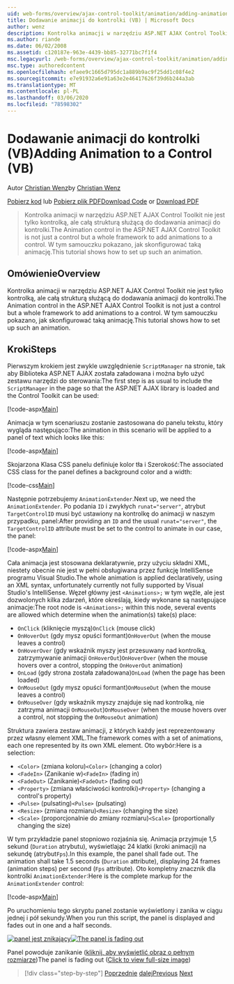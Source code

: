 ```yaml
---
uid: web-forms/overview/ajax-control-toolkit/animation/adding-animation-to-a-control-vb
title: Dodawanie animacji do kontrolki (VB) | Microsoft Docs
author: wenz
description: Kontrolka animacji w narzędziu ASP.NET AJAX Control Toolkit nie jest tylko kontrolką, ale całą strukturą służącą do dodawania animacji do kontrolki. W tym samouczku pokazano, jak...
ms.author: riande
ms.date: 06/02/2008
ms.assetid: c120187e-963e-4439-bb85-32771bc7f1f4
msc.legacyurl: /web-forms/overview/ajax-control-toolkit/animation/adding-animation-to-a-control-vb
msc.type: authoredcontent
ms.openlocfilehash: efaee9c1665d795dc1a889b9ac9f25dd1c08f4e2
ms.sourcegitcommit: e7e91932a6e91a63e2e46417626f39d6b244a3ab
ms.translationtype: MT
ms.contentlocale: pl-PL
ms.lasthandoff: 03/06/2020
ms.locfileid: "78598302"
---
```

# <a name="adding-animation-to-a-control-vb"></a><span data-ttu-id="30927-104">Dodawanie animacji do kontrolki (VB)</span><span class="sxs-lookup"><span data-stu-id="30927-104">Adding Animation to a Control (VB)</span></span>

<span data-ttu-id="30927-105">Autor [Christian Wenz](https://github.com/wenz)</span><span class="sxs-lookup"><span data-stu-id="30927-105">by [Christian Wenz](https://github.com/wenz)</span></span>

<span data-ttu-id="30927-106">[Pobierz kod](https://download.microsoft.com/download/f/9/a/f9a26acd-8df4-4484-8a18-199e4598f411/Animation1.vb.zip) lub [Pobierz plik PDF](https://download.microsoft.com/download/6/7/1/6718d452-ff89-4d3f-a90e-c74ec2d636a3/animation1VB.pdf)</span><span class="sxs-lookup"><span data-stu-id="30927-106">[Download Code](https://download.microsoft.com/download/f/9/a/f9a26acd-8df4-4484-8a18-199e4598f411/Animation1.vb.zip) or [Download PDF](https://download.microsoft.com/download/6/7/1/6718d452-ff89-4d3f-a90e-c74ec2d636a3/animation1VB.pdf)</span></span>

> <span data-ttu-id="30927-107">Kontrolka animacji w narzędziu ASP.NET AJAX Control Toolkit nie jest tylko kontrolką, ale całą strukturą służącą do dodawania animacji do kontrolki.</span><span class="sxs-lookup"><span data-stu-id="30927-107">The Animation control in the ASP.NET AJAX Control Toolkit is not just a control but a whole framework to add animations to a control.</span></span> <span data-ttu-id="30927-108">W tym samouczku pokazano, jak skonfigurować taką animację.</span><span class="sxs-lookup"><span data-stu-id="30927-108">This tutorial shows how to set up such an animation.</span></span>

## <a name="overview"></a><span data-ttu-id="30927-109">Omówienie</span><span class="sxs-lookup"><span data-stu-id="30927-109">Overview</span></span>

<span data-ttu-id="30927-110">Kontrolka animacji w narzędziu ASP.NET AJAX Control Toolkit nie jest tylko kontrolką, ale całą strukturą służącą do dodawania animacji do kontrolki.</span><span class="sxs-lookup"><span data-stu-id="30927-110">The Animation control in the ASP.NET AJAX Control Toolkit is not just a control but a whole framework to add animations to a control.</span></span> <span data-ttu-id="30927-111">W tym samouczku pokazano, jak skonfigurować taką animację.</span><span class="sxs-lookup"><span data-stu-id="30927-111">This tutorial shows how to set up such an animation.</span></span>

## <a name="steps"></a><span data-ttu-id="30927-112">Kroki</span><span class="sxs-lookup"><span data-stu-id="30927-112">Steps</span></span>

<span data-ttu-id="30927-113">Pierwszym krokiem jest zwykle uwzględnienie `ScriptManager` na stronie, tak aby Biblioteka ASP.NET AJAX została załadowana i można było użyć zestawu narzędzi do sterowania:</span><span class="sxs-lookup"><span data-stu-id="30927-113">The first step is as usual to include the `ScriptManager` in the page so that the ASP.NET AJAX library is loaded and the Control Toolkit can be used:</span></span>

[!code-aspx[Main](adding-animation-to-a-control-vb/samples/sample1.aspx)]

<span data-ttu-id="30927-114">Animacja w tym scenariuszu zostanie zastosowana do panelu tekstu, który wygląda następująco:</span><span class="sxs-lookup"><span data-stu-id="30927-114">The animation in this scenario will be applied to a panel of text which looks like this:</span></span>

[!code-aspx[Main](adding-animation-to-a-control-vb/samples/sample2.aspx)]

<span data-ttu-id="30927-115">Skojarzona Klasa CSS panelu definiuje kolor tła i Szerokość:</span><span class="sxs-lookup"><span data-stu-id="30927-115">The associated CSS class for the panel defines a background color and a width:</span></span>

[!code-css[Main](adding-animation-to-a-control-vb/samples/sample3.css)]

<span data-ttu-id="30927-116">Następnie potrzebujemy `AnimationExtender`.</span><span class="sxs-lookup"><span data-stu-id="30927-116">Next up, we need the `AnimationExtender`.</span></span> <span data-ttu-id="30927-117">Po podania `ID` i zwykłych `runat="server"`, atrybut `TargetControlID` musi być ustawiony na kontrolkę do animacji w naszym przypadku, panel:</span><span class="sxs-lookup"><span data-stu-id="30927-117">After providing an `ID` and the usual `runat="server"`, the `TargetControlID` attribute must be set to the control to animate in our case, the panel:</span></span>

[!code-aspx[Main](adding-animation-to-a-control-vb/samples/sample4.aspx)]

<span data-ttu-id="30927-118">Cała animacja jest stosowana deklaratywnie, przy użyciu składni XML, niestety obecnie nie jest w pełni obsługiwana przez funkcję IntelliSense programu Visual Studio.</span><span class="sxs-lookup"><span data-stu-id="30927-118">The whole animation is applied declaratively, using an XML syntax, unfortunately currently not fully supported by Visual Studio's IntelliSense.</span></span> <span data-ttu-id="30927-119">Węzeł główny jest `<Animations>;` w tym węźle, ale jest dozwolonych kilka zdarzeń, które określają, kiedy wykonane są następujące animacje:</span><span class="sxs-lookup"><span data-stu-id="30927-119">The root node is `<Animations>;` within this node, several events are allowed which determine when the animation(s) take(s) place:</span></span>

- <span data-ttu-id="30927-120">`OnClick` (kliknięcie myszą)</span><span class="sxs-lookup"><span data-stu-id="30927-120">`OnClick` (mouse click)</span></span>
- <span data-ttu-id="30927-121">`OnHoverOut` (gdy mysz opuści formant)</span><span class="sxs-lookup"><span data-stu-id="30927-121">`OnHoverOut` (when the mouse leaves a control)</span></span>
- <span data-ttu-id="30927-122">`OnHoverOver` (gdy wskaźnik myszy jest przesuwany nad kontrolką, zatrzymywanie animacji `OnHoverOut`)</span><span class="sxs-lookup"><span data-stu-id="30927-122">`OnHoverOver` (when the mouse hovers over a control, stopping the `OnHoverOut` animation)</span></span>
- <span data-ttu-id="30927-123">`OnLoad` (gdy strona została załadowana)</span><span class="sxs-lookup"><span data-stu-id="30927-123">`OnLoad` (when the page has been loaded)</span></span>
- <span data-ttu-id="30927-124">`OnMouseOut` (gdy mysz opuści formant)</span><span class="sxs-lookup"><span data-stu-id="30927-124">`OnMouseOut` (when the mouse leaves a control)</span></span>
- <span data-ttu-id="30927-125">`OnMouseOver` (gdy wskaźnik myszy znajduje się nad kontrolką, nie zatrzyma animacji `OnMouseOut`)</span><span class="sxs-lookup"><span data-stu-id="30927-125">`OnMouseOver` (when the mouse hovers over a control, not stopping the `OnMouseOut` animation)</span></span>

<span data-ttu-id="30927-126">Struktura zawiera zestaw animacji, z których każdy jest reprezentowany przez własny element XML.</span><span class="sxs-lookup"><span data-stu-id="30927-126">The framework comes with a set of animations, each one represented by its own XML element.</span></span> <span data-ttu-id="30927-127">Oto wybór:</span><span class="sxs-lookup"><span data-stu-id="30927-127">Here is a selection:</span></span>

- <span data-ttu-id="30927-128">`<Color>` (zmiana koloru)</span><span class="sxs-lookup"><span data-stu-id="30927-128">`<Color>` (changing a color)</span></span>
- <span data-ttu-id="30927-129">`<FadeIn>` (Zanikanie w)</span><span class="sxs-lookup"><span data-stu-id="30927-129">`<FadeIn>` (fading in)</span></span>
- <span data-ttu-id="30927-130">`<FadeOut>` (Zanikanie)</span><span class="sxs-lookup"><span data-stu-id="30927-130">`<FadeOut>` (fading out)</span></span>
- <span data-ttu-id="30927-131">`<Property>` (zmiana właściwości kontrolki)</span><span class="sxs-lookup"><span data-stu-id="30927-131">`<Property>` (changing a control's property)</span></span>
- <span data-ttu-id="30927-132">`<Pulse>` (pulsating)</span><span class="sxs-lookup"><span data-stu-id="30927-132">`<Pulse>` (pulsating)</span></span>
- <span data-ttu-id="30927-133">`<Resize>` (zmiana rozmiaru)</span><span class="sxs-lookup"><span data-stu-id="30927-133">`<Resize>` (changing the size)</span></span>
- <span data-ttu-id="30927-134">`<Scale>` (proporcjonalnie do zmiany rozmiaru)</span><span class="sxs-lookup"><span data-stu-id="30927-134">`<Scale>` (proportionally changing the size)</span></span>

<span data-ttu-id="30927-135">W tym przykładzie panel stopniowo rozjaśnia się. Animacja przyjmuje 1,5 sekund (`Duration` atrybutu), wyświetlając 24 klatki (kroki animacji) na sekundę (atrybut`Fps`).</span><span class="sxs-lookup"><span data-stu-id="30927-135">In this example, the panel shall fade out. The animation shall take 1.5 seconds (`Duration` attribute), displaying 24 frames (animation steps) per second (`Fps` attribute).</span></span> <span data-ttu-id="30927-136">Oto kompletny znacznik dla kontrolki `AnimationExtender`:</span><span class="sxs-lookup"><span data-stu-id="30927-136">Here is the complete markup for the `AnimationExtender` control:</span></span>

[!code-aspx[Main](adding-animation-to-a-control-vb/samples/sample5.aspx)]

<span data-ttu-id="30927-137">Po uruchomieniu tego skryptu panel zostanie wyświetlony i zanika w ciągu jednej i pół sekundy.</span><span class="sxs-lookup"><span data-stu-id="30927-137">When you run this script, the panel is displayed and fades out in one and a half seconds.</span></span>

<span data-ttu-id="30927-138">[![panel jest znikający](adding-animation-to-a-control-vb/_static/image2.png)](adding-animation-to-a-control-vb/_static/image1.png)</span><span class="sxs-lookup"><span data-stu-id="30927-138">[![The panel is fading out](adding-animation-to-a-control-vb/_static/image2.png)](adding-animation-to-a-control-vb/_static/image1.png)</span></span>

<span data-ttu-id="30927-139">Panel powoduje zanikanie ([kliknij, aby wyświetlić obraz o pełnym rozmiarze](adding-animation-to-a-control-vb/_static/image3.png))</span><span class="sxs-lookup"><span data-stu-id="30927-139">The panel is fading out ([Click to view full-size image](adding-animation-to-a-control-vb/_static/image3.png))</span></span>

> [!div class="step-by-step"]
> <span data-ttu-id="30927-140">[Poprzednie](dynamically-controlling-updatepanel-animations-cs.md)
> [dalej](executing-several-animations-at-the-same-time-vb.md)</span><span class="sxs-lookup"><span data-stu-id="30927-140">[Previous](dynamically-controlling-updatepanel-animations-cs.md)
[Next](executing-several-animations-at-the-same-time-vb.md)</span></span>
